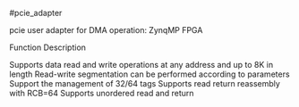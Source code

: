 #pcie_adapter

pcie user adapter for DMA operation: ZynqMP FPGA

Function Description

Supports data read and write operations at any address and up to 8K in length
Read-write segmentation can be performed according to parameters
Support the management of 32/64 tags
Supports read return reassembly with RCB=64
Supports unordered read and return
